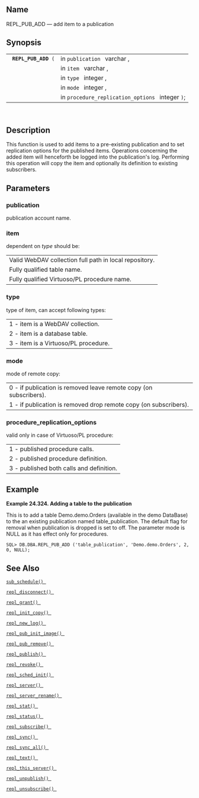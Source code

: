 <div>

<div>

</div>

<div>

## Name

REPL_PUB_ADD — add item to a publication

</div>

<div>

## Synopsis

<div>

|                           |                                                  |
|---------------------------|--------------------------------------------------|
| ` `**`REPL_PUB_ADD`**` (` | in `publication ` varchar ,                      |
|                           | in `item ` varchar ,                             |
|                           | in `type ` integer ,                             |
|                           | in `mode ` integer ,                             |
|                           | in `procedure_replication_options ` integer `)`; |

<div>

 

</div>

</div>

</div>

<div>

## Description

This function is used to add items to a pre-existing publication and to
set replication options for the published items. Operations concerning
the added item will henceforth be logged into the publication's log.
Performing this operation will copy the item and optionally its
definition to existing subscribers.

</div>

<div>

## Parameters

<div>

### publication

publication account name.

</div>

<div>

### item

dependent on <span class="emphasis">*type* </span> should be:

|                                                        |
|--------------------------------------------------------|
| Valid WebDAV collection full path in local repository. |
| Fully qualified table name.                            |
| Fully qualified Virtuoso/PL procedure name.            |

</div>

<div>

### type

type of item, can accept following types:

|                                      |
|--------------------------------------|
| 1 - item is a WebDAV collection.     |
| 2 - item is a database table.        |
| 3 - item is a Virtuoso/PL procedure. |

</div>

<div>

### mode

mode of remote copy:

|                                                                   |
|-------------------------------------------------------------------|
| 0 - if publication is removed leave remote copy (on subscribers). |
| 1 - if publication is removed drop remote copy (on subscribers).  |

</div>

<div>

### procedure_replication_options

valid only in case of Virtuoso/PL procedure:

|                                          |
|------------------------------------------|
| 1 - published procedure calls.           |
| 2 - published procedure definition.      |
| 3 - published both calls and definition. |

</div>

</div>

<div>

## Example

<div>

**Example 24.324. Adding a table to the publication**

<div>

This is to add a table Demo.demo.Orders (available in the demo DataBase)
to the an existing publication named table_publication. The default flag
for removal when publication is dropped is set to off. The parameter
mode is NULL as it has effect only for procedures.

``` screen
SQL> DB.DBA.REPL_PUB_ADD ('table_publication', 'Demo.demo.Orders', 2, 0, NULL);
```

</div>

</div>

  

</div>

<div>

## See Also

<a href="fn_sub_schedule.html" class="link" title="sub_schedule"><code
class="function">sub_schedule() </code></a>

<a href="fn_repl_disconnect.html" class="link"
title="repl_disconnect"><code
class="function">repl_disconnect() </code></a>

<a href="fn_repl_grant.html" class="link" title="REPL_GRANT"><code
class="function">repl_grant() </code></a>

<a href="fn_repl_init_copy.html" class="link"
title="REPL_INIT_COPY"><code
class="function">repl_init_copy() </code></a>

<a href="fn_repl_new_log.html" class="link" title="repl_new_log"><code
class="function">repl_new_log() </code></a>

<a href="fn_repl_pub_init_image.html" class="link"
title="REPL_PUB_INIT_IMAGE"><code
class="function">repl_pub_init_image() </code></a>

<a href="fn_repl_pub_remove.html" class="link"
title="REPL_PUB_REMOVE"><code
class="function">repl_pub_remove() </code></a>

<a href="fn_repl_publish.html" class="link" title="REPL_PUBLISH"><code
class="function">repl_publish() </code></a>

<a href="fn_repl_revoke.html" class="link" title="REPL_REVOKE"><code
class="function">repl_revoke() </code></a>

<a href="fn_repl_sched_init.html" class="link"
title="REPL_SCHED_INIT"><code
class="function">repl_sched_init() </code></a>

<a href="fn_repl_server.html" class="link" title="REPL_SERVER"><code
class="function">repl_server() </code></a>

<a href="fn_repl_server_rename.html" class="link"
title="repl_server_rename"><code
class="function">repl_server_rename() </code></a>

<a href="fn_repl_stat.html" class="link" title="REPL_STAT"><code
class="function">repl_stat() </code></a>

<a href="fn_repl_status.html" class="link" title="repl_status"><code
class="function">repl_status() </code></a>

<a href="fn_repl_subscribe.html" class="link"
title="REPL_SUBSCRIBE"><code
class="function">repl_subscribe() </code></a>

<a href="fn_repl_sync.html" class="link" title="repl_sync"><code
class="function">repl_sync() </code></a>

<a href="fn_repl_sync_all.html" class="link" title="repl_sync_all"><code
class="function">repl_sync_all() </code></a>

<a href="fn_repl_text.html" class="link" title="repl_text"><code
class="function">repl_text() </code></a>

<a href="fn_repl_this_server.html" class="link"
title="repl_this_server"><code
class="function">repl_this_server() </code></a>

<a href="fn_repl_unpublish.html" class="link"
title="REPL_UNPUBLISH"><code
class="function">repl_unpublish() </code></a>

<a href="fn_repl_unsubscribe.html" class="link"
title="REPL_UNSUBSCRIBE"><code
class="function">repl_unsubscribe() </code></a>

</div>

</div>
